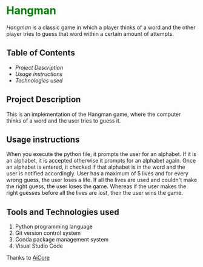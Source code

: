 # <font color=green> **Hangman** </font>
*Hangman* is a classic game in which a player thinks of a word and the other player tries to guess that word within a certain amount of attempts.

## Table of Contents
- *Project Description*
- *Usage instructions*
- *Technologies used*

## Project Description
This is an implementation of the Hangman game, where the computer thinks of a word and the user tries to guess it. 

## Usage instructions
When you execute the python file, it prompts the user for an alphabet. If it is an alphabet, it is accepted otherwise it prompts for an alphabet again. Once an alphabet is entered, it checked if that alphabet is in the word and the user is notified accordingly. User has a maximum of 5 lives and for every wrong guess, the user loses a life. If all the lives are used and couldn't make the right guess, the user loses the game. Whereas if the user makes the right guesses before all the lives are lost, then the user wins the game.

## Tools and Technologies used
1. Python programming language 
2. Git version control system
3. Conda package management system
4. Visual Studio Code 

Thanks to [AiCore](https://www.theaicore.com/ "Click")